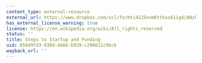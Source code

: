 ```yaml
---
content_type: external-resource
external_url: https://www.dropbox.com/scl/fo/mti4225ovm6ttkxs61ig4/ANzkCrwmNEqHUBAXlKqGDcA/Chapters/Chap%2019%20Steps%20to%20Startup%20and%20Funding?dl=0&rlkey=lk9sc8zmko2ozm8m59o8qza0y&subfolder_nav_tracking=1
has_external_license_warning: true
license: https://en.wikipedia.org/wiki/All_rights_reserved
status: ''
title: Steps to Startup and Funding
uid: 056d9fd3-930d-4b66-b929-c296611c9bcb
wayback_url: ''
---
```

